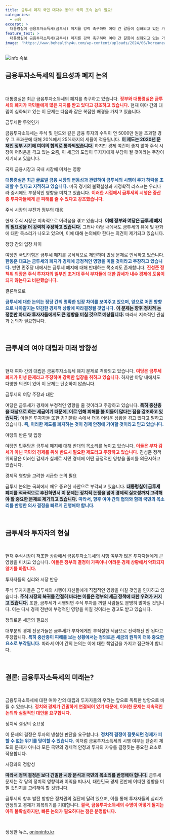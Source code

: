 ```yaml
---
title: 금투세 폐지 국민 대다수 동의! 국회 조속 논의 필요!
categories:
  - 금융
excerpt: >
  대통령실이 금융투자소득세(금투세) 폐지를 강력 촉구하며 여야 간 갈등이 심화되고 있는 가운데, 주식시장 폭락 우려가 고조되고 있다. 금투세 시행 여부를 두고 의견이 갈리며 두 정당의 협상에도 관심이 집중된다.
feature_text: >
  대통령실이 금융투자소득세(금투세) 폐지를 강력 촉구하며 여야 간 갈등이 심화되고 있는 가운데, 주식시장 폭락 우려가 고조되고 있다. 금투세 시행 여부를 두고 의견이 갈리며 두 정당의 협상에도 관심이 집중된다.
image: 'https://www.behealthy4u.com/wp-content/uploads/2024/06/koreanews.jpg'
---
```


<p><img src="https://www.behealthy4u.com/wp-content/uploads/2024/06/koreanews.jpg" alt="info 속보" /></p>

<h2 data-ke-size="size26">금융투자소득세의 필요성과 폐지 논의</h2>

<p data-ke-size="size16">&nbsp;</p>

<p>대통령실은 최근 금융투자소득세의 폐지를 촉구하고 있습니다. <b><span style="color: #ee2323;">정부와 대통령실은 금투세의 폐지가 국민들에게 많은 지지를 받고 있다고 강조하고 있습니다.</span></b> 현재 여야 간의 대립이 심화되고 있는 이 문제는 다음과 같은 복잡한 배경을 가지고 있습니다. </p>

<p>금투세란 무엇인가</p>

<p>금융투자소득세는 주식 및 펀드와 같은 금융 투자의 수익이 연 5000만 원을 초과할 경우 그 초과분에 대해 20%에서 25%까지의 세율이 적용됩니다. <b><span style="background-color: #21538527;">이 제도는 2020년 문재인 정부 시기에 여야의 합의로 통과되었습니다.</span></b> 하지만 경제 여건이 좋지 않아 주식 시장이 어려움을 겪고 있는 요즘, 이 세금의 도입이 투자자에게 부담이 될 것이라는 주장이 제기되고 있습니다. </p>

<p>국제 금융시장과 국내 시장에 미치는 영향</p>

<p><b><span style="color: #1a5490;">대통령실은 최근 글로벌 금융 시장의 변동성과 관련하여 금투세의 시행이 주가 하락을 초래할 수 있다고 지적하고 있습니다.</span></b> 미국 경기의 불확실성과 지정학적 리스크는 우리나라 증시에도 부정적인 영향을 미치고 있습니다. <b><span style="color: #ee2323;">이러한 시점에서 금투세의 시행은 중산층 투자자들에게 큰 피해를 줄 수 있다고 강조했습니다.</span></b> </p>

<p>주식 시장의 부진과 정부의 대응</p>

<p>현재 주식 시장은 지속적으로 어려움을 겪고 있습니다. <b><span style="background-color: #21538527;">이에 정부와 여당은 금투세 폐지의 필요성을 더 강력히 주장하고 있습니다.</span></b> 그러나 야당 내에서도 금투세의 유예 및 완화에 대한 목소리가 나오고 있으며, 이에 대해 논의해야 한다는 의견이 제기되고 있습니다. </p>

<p>정당 간의 입장 차이</p>

<p>여당인 국민의힘은 금투세 폐지를 공식적으로 제안하며 민생 문제로 인식하고 있습니다. <b><span style="color: #1a5490;">한동훈 대표는 금투세의 폐지가 경제에 긍정적인 영향을 미칠 것이라고 주장하고 있습니다.</span></b> 반면 민주당 내에서는 금투세 폐지에 대해 반대하는 목소리도 존재합니다. <b><span style="color: #ee2323;">진성준 정책위 의장은 주식 투자자의 일부인 초거대 주식 부자들에 대한 감세가 내수 경제에 도움이 되지 않는다고 비판했습니다.</span></b> </p>

<p>결론적으로</p>

<p><strong><span style="color: #1a5490;">금투세에 대한 논의는 정당 간의 명확한 입장 차이를 보여주고 있으며, 앞으로 어떤 방향으로 나아갈지는 민감한 경제적 상황에 따라결정될 것입니다.</span></strong> <b><span style="background-color: #21538527;">이 문제는 향후 정치적 논쟁뿐만 아니라 투자자들에게도 큰 영향을 미칠 것으로 예상됩니다.</span></b> 따라서 지속적인 관심과 논의가 필요합니다.</p>

<p data-ke-size="size16">&nbsp;</p>

<h2 data-ke-size="size26">금투세의 여야 대립과 미래 방향성</h2>

<p data-ke-size="size16">&nbsp;</p>

<p>현재 여야 간의 대립은 금융투자소득세 폐지 문제로 격화되고 있습니다. <b><span style="color: #ee2323;">여당은 금투세 폐지가 민생 문제라고 주장하며 강력한 입장을 취하고 있습니다.</span></b> 하지만 야당 내에서도 다양한 의견이 있어 이 문제는 단순하지 않습니다.</p>

<p>금투세의 여당 주장과 대안</p>

<p>여당은 금투세가 경제에 부정적인 영향을 줄 것이라고 주장하고 있습니다. <b><span style="background-color: #21538527;">특히 중산층을 대상으로 하는 세금이기 때문에, 이로 인해 피해를 볼 이들이 많다는 점을 강조하고 있습니다.</span></b> 이들은 투자자들 또한 경기불황 속에서 더욱 어려운 상황을 겪고 있다고 말하고 있습니다. <b><span style="color: #1a5490;">즉, 이러한 제도를 폐지하는 것이 경제 안정에 기여할 것이라고 믿고 있습니다.</span></b> </p>

<p>야당의 반론 및 입장</p>

<p>야당인 민주당은 금투세 폐지에 대해 반대의 목소리를 높이고 있습니다. <b><span style="color: #ee2323;">이들은 부자 감세가 아닌 국민의 경제를 위해 반드시 필요한 제도라고 주장하고 있습니다.</span></b> 진성준 정책위의장은 이러한 감세가 실제로 서민 경제에 어떤 긍정적인 영향을 줄지를 의문시하고 있습니다.</p>

<p>경제적 영향을 고려한 시급한 논의 필요</p>

<p>금투세 논의는 국회에서 매우 중요한 사안으로 부각되고 있습니다. <b><span style="background-color: #21538527;">대통령실이 금투세 폐지를 적극적으로 추진하면서 이 문제는 정치적 논쟁을 넘어 경제적 실효성까지 고려해야 할 중요한 문제로 제기되고 있습니다.</span></b> <b><span style="color: #1a5490;">따라서, 향후 여야 간의 협의와 함께 국민의 목소리를 반영한 의사 결정을 빠르게 진행해야 합니다.</span></b></p>

<p data-ke-size="size16">&nbsp;</p>

<h2 data-ke-size="size26">금투세와 투자자의 현실</h2>

<p data-ke-size="size16">&nbsp;</p>

<p>현재 주식시장이 저조한 상황에서 금융투자소득세의 시행 여부가 많은 투자자들에게 큰 영향을 미치고 있습니다. <b><span style="color: #ee2323;">이들은 정부의 결정이 가뜩이나 어려운 경제 상황에서 악화되지 않기를 바랍니다.</span></b> </p>

<p>투자자들의 심리와 시장 반응</p>

<p>주식 투자자들은 금투세의 시행이 자신들에게 직접적인 영향을 미칠 것임을 인지하고 있습니다. <b><span style="background-color: #21538527;">주식 시장의 복귀를 간절히 바라는 이들은 정부의 세금 정책에 대한 우려가 커지고 있습니다.</span></b> 또한, 금투세가 시행되면 주식 투자를 꺼릴 사람들도 분명히 많아질 것입니다. 이는 다시 경제 전반에 부정적인 영향을 미칠 것이라는 경고도 받고 있습니다.</p>

<p>정의로운 세금의 필요성</p>

<p>대부분의 경제 전문가들은 금투세가 부자에게만 부적절한 세금으로 전락해선 안 된다고 주장합니다. <b><span style="color: #1a5490;">특히 중산층이 피해를 보는 상황에서는 정의로운 세금의 원칙이 더욱 중요한 요소로 부각됩니다.</span></b> 따라서 여야 간의 논의는 이에 대한 책임감을 가지고 접근해야 합니다. </p>

<p data-ke-size="size16">&nbsp;</p>

<h2 data-ke-size="size26">결론: 금융투자소득세의 미래는?</h2>

<p data-ke-size="size16">&nbsp;</p>

<p>금융투자소득세에 대한 여야 간의 대립과 투자자들의 우려는 앞으로 독특한 방향으로 바뀔 수 있습니다. <b><span style="color: #ee2323;">정치와 경제가 긴밀하게 연결되어 있기 때문에, 이러한 문제는 지속적인 논의와 실질적인 대안을 요구합니다.</span></b></p>

<p>정치적 결정의 중요성</p>

<p>이 문제의 결정은 투자의 냉철한 판단을 요구합니다. <b><span style="color: #1a5490;">정치적 결정이 잘못되면 경제가 피할 수 없는 위기를 맞이할 수 있습니다.</span></b> 이처럼 금융투자소득세의 시행 여부는 단순히 제도의 문제가 아니라 모든 국민의 경제적 안정과 투자의 자유를 결정짓는 중요한 요소로 작용합니다. </p>

<p>시장과의 정합성</p>

<p><b><span style="background-color: #21538527;">따라서 정책 결정은 보다 긴밀한 시장 분석과 국민의 목소리를 반영해야 합니다.</span></b> 금투세 문제는 각 당의 정치적 영향력과 이익을 떠나서, 대한민국 경제 전반에 어떠한 영향을 미칠 것인지를 고려해야 할 것입니다. </p>

<p>금투세의 향후 발전 방향은 정치권의 결단에 달려 있으며, 이를 통해 투자자들의 심리가 안정되고 경제가 회복되기를 기대합니다. <b><span style="color: #ee2323;">결국, 금융투자소득세의 수명이 어떻게 될지는 아직 불확실하지만, 빠른 논의가 필요하다는 점은 분명합니다.</span></b> </p>

<p data-ke-size="size16">&nbsp;</p>
생생한 뉴스, <a href="https://onioninfo.kr" rel="dofollow">onioninfo.kr</a>


